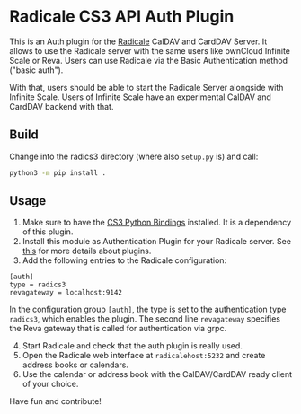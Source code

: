 
# Radicale CS3 API Auth Plugin

This is an Auth plugin for the [Radicale](https://radicale.org/v3.html#getting-started) CalDAV and CardDAV Server. It allows to use the Radicale server with the same users like ownCloud Infinite Scale or Reva. Users can use Radicale via the Basic Authentication method ("basic auth").

With that, users should be able to start the Radicale Server alongside with Infinite Scale. Users of Infinite Scale have an experimental CalDAV and CardDAV backend with that.

## Build

Change into the radics3 directory (where also `setup.py` is) and call:

```bash
python3 -m pip install .
```

## Usage

1. Make sure to have the [CS3 Python Bindings](https://github.com/cs3org/python-cs3apis) installed. It is a dependency of this plugin.
2. Install this module as Authentication Plugin for your Radicale server. See [this](https://radicale.org/master.html#authentication-plugins) for more details about plugins.
3. Add the following entries to the Radicale configuration:
```
[auth]
type = radics3
revagateway = localhost:9142
```
In the configuration group `[auth]`, the type is set to the authentication type `radics3`, which enables the plugin. The second line `revagateway` specifies the Reva gateway that is called for authentication via grpc.

4. Start Radicale and check that the auth plugin is really used.
5. Open the Radicale web interface at `radicalehost:5232` and create address books or calendars.
6. Use the calendar or address book with the CalDAV/CardDAV ready client of your choice.

Have fun and contribute!

